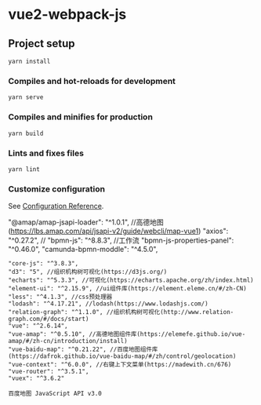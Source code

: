 # vue2-webpack-js

## Project setup
```
yarn install
```

### Compiles and hot-reloads for development
```
yarn serve
```

### Compiles and minifies for production
```
yarn build
```

### Lints and fixes files
```
yarn lint
```

### Customize configuration
See [Configuration Reference](https://cli.vuejs.org/config/).


   "@amap/amap-jsapi-loader": "^1.0.1", //高德地图(https://lbs.amap.com/api/jsapi-v2/guide/webcli/map-vue1)
    "axios": "^0.27.2",  //
    "bpmn-js": "^8.8.3", //工作流
    "bpmn-js-properties-panel": "^0.46.0",
    "camunda-bpmn-moddle": "^4.5.0",

    "core-js": "^3.8.3",
    "d3": "5", //组织机构树可视化(https://d3js.org/)
    "echarts": "^5.3.3", //可视化(https://echarts.apache.org/zh/index.html)
    "element-ui": "^2.15.9", //ui组件库(https://element.eleme.cn/#/zh-CN)
    "less": "^4.1.3", //css预处理器
    "lodash": "^4.17.21", //lodash(https://www.lodashjs.com/)
    "relation-graph": "^1.1.0", //组织机构树可视化(http://www.relation-graph.com/#/docs/start)
    "vue": "^2.6.14",
    "vue-amap": "^0.5.10", //高德地图组件库(https://elemefe.github.io/vue-amap/#/zh-cn/introduction/install)
    "vue-baidu-map": "^0.21.22", //百度地图组件库(https://dafrok.github.io/vue-baidu-map/#/zh/control/geolocation)
    "vue-context": "^6.0.0", //右键上下文菜单(https://madewith.cn/676)
    "vue-router": "^3.5.1",
    "vuex": "^3.6.2"

    百度地图 JavaScript API v3.0